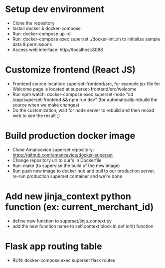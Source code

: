 # Setup dev environment
- Clone the repository
- Install docker & docker-compose
- Run: docker-compose up -d
- Run: docker-compose exec superset ./docker-init.sh to initialize sample data & permissions
- Access web interface: http://localhost:8088

# Customize frontend (React JS)
- Frontend source location: superset-frontend/src, for example jsx file for Welcome page is located at superset-frontend/src/welcome
- Run npm watch: docker-compose exec superset-node "cd /app/superset-frontend && npm run dev" (for automatically rebuild the source when we make changes)
- Do the customization, wait for node server to rebuild and then reload web to see the result ;)

# Build production docker image
- Clone Amancevice superset repository: https://github.com/amancevice/docker-superset
- Change repository url to our's in Dockerfile
- Run: make (to supervise the build of the new image)
- Run push new image to docker hub and pull to our production server, re-run production superset container and we're done

# Add new jinja_context python function (ex: current_merchant_id)
- define new function to superset/jinja_context.py
- add the new function name to self.context block in def _init_() function

# Flask app routing table
- RUN: docker-compose exec superset flask routes

